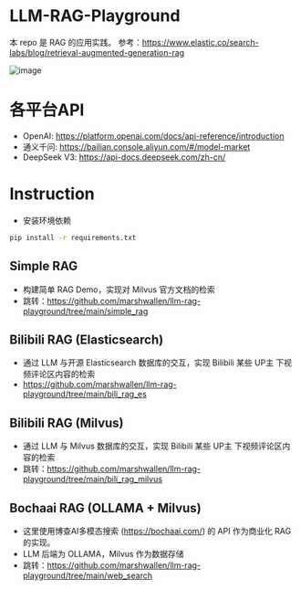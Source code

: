 # LLM-RAG-Playground
本 repo 是 RAG 的应用实践。
参考：https://www.elastic.co/search-labs/blog/retrieval-augmented-generation-rag

![image](https://www.elastic.co/search-labs/_next/image?url=https%3A%2F%2Fcdn.sanity.io%2Fimages%2Fme0ej585%2Fsearch-labs-import-testing%2F041725d7399658012a41719e1660072fb2b2e608-1260x725.png&w=1920&q=75)

# 各平台API
- OpenAI: https://platform.openai.com/docs/api-reference/introduction
- 通义千问: https://bailian.console.aliyun.com/#/model-market
- DeepSeek V3: https://api-docs.deepseek.com/zh-cn/

# Instruction
- 安装环境依赖
```sh
pip install -r requirements.txt
```

## Simple RAG
- 构建简单 RAG Demo，实现对 Milvus 官方文档的检索
- 跳转：https://github.com/marshwallen/llm-rag-playground/tree/main/simple_rag

## Bilibili RAG (Elasticsearch)
- 通过 LLM 与开源 Elasticsearch 数据库的交互，实现 Bilibili 某些 UP主 下视频评论区内容的检索
- https://github.com/marshwallen/llm-rag-playground/tree/main/bili_rag_es

## Bilibili RAG (Milvus)
- 通过 LLM 与 Milvus 数据库的交互，实现 Bilibili 某些 UP主 下视频评论区内容的检索
- 跳转：https://github.com/marshwallen/llm-rag-playground/tree/main/bili_rag_milvus

## Bochaai RAG (OLLAMA + Milvus)
- 这里使用博查AI多模态搜索 (https://bochaai.com/) 的 API 作为商业化 RAG 的实现。
- LLM 后端为 OLLAMA，Milvus 作为数据存储
- 跳转：https://github.com/marshwallen/llm-rag-playground/tree/main/web_search


